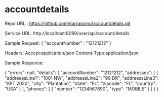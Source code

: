 # accountdetails

Repo URL : https://github.com/karrasomu/accountdetails.git

Service URL: http://localhost:8090/user/api/account/details

Sample Request: 
{
	"accountNumber" : "12121212"
}

Headers:
Accept:application/json
Content-Type:application/json

Sample Response:

{
    "errors": null,
    "details": {
        "accountNumber": "12121212",
        "addresses": [
            {
                "addreessLine1": "1001 NW",
                "addreessLine2": "99 DR",
                "addreessLine3": "APT 2020",
                "city": "Plantation",
                "state": "FL",
                "zipcode": "FL",
                "country": "USA"
            }
        ],
        "phones": [
            {
                "number": "1234567890",
                "type": "MOBILE"
            }
        ]
    }
}
